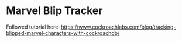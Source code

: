 # Marvel Blip Tracker

Followed tutorial here:
https://www.cockroachlabs.com/blog/tracking-blipped-marvel-characters-with-cockroachdb/
